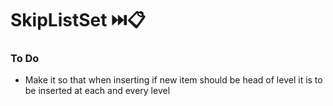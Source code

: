 # SkipListSet ⏭️📋

### To Do
* Make it so that when inserting if new item should be head of level it is to be inserted at each and every
level
